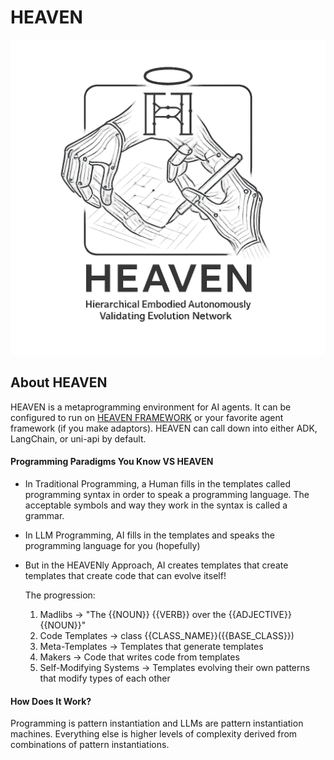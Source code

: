 # HEAVEN
![HEAVEN Logo](https://github.com/sancovp/heaven-ecosystem/blob/main/images/heaven_logo_transparent.png)

## About HEAVEN
HEAVEN is a metaprogramming environment for AI agents. It can be configured to run on [HEAVEN FRAMEWORK](https://github.com/sancovp/heaven-framework/tree/main) or your favorite agent framework (if you make adaptors). HEAVEN can call down into either ADK, LangChain, or uni-api by default. 

#### Programming Paradigms You Know VS HEAVEN
- In Traditional Programming, a Human fills in the templates called programming syntax in order to speak a programming language. The acceptable symbols and way they work in the syntax is called a grammar.

- In LLM Programming, AI fills in the templates and speaks the programming language for you (hopefully)
- But in the HEAVENly Approach, AI creates templates that create templates that create code that can evolve itself!

  The progression:
  1. Madlibs → "The {{NOUN}} {{VERB}} over the {{ADJECTIVE}} {{NOUN}}"
  2. Code Templates → class {{CLASS_NAME}}({{BASE_CLASS}})
  3. Meta-Templates → Templates that generate templates
  4. Makers → Code that writes code from templates
  5. Self-Modifying Systems → Templates evolving their own patterns that modify types of each other

#### How Does It Work?
Programming is pattern instantiation and LLMs are pattern instantiation machines. Everything else is higher levels of complexity derived from combinations of pattern instantiations.
